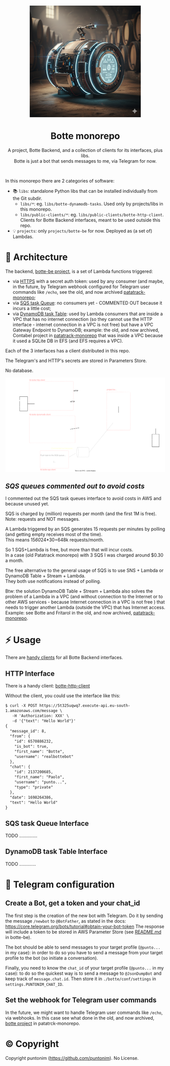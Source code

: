<p align="center">
  <img src="docs/img/img.png" height="350"></a>
  <h1 align="center">
    Botte monorepo
  </h1>
  <p align="center">
    A project, Botte Backend, and a collection of clients for its interfaces,
     plus libs.<br>
    Botte is just a bot that sends messages to me, via Telegram for now.
  <p>
</p>

<br>

In this monorepo there are 2 categories of software:
- 📚 `libs`: standalone Python libs that can be installed individually from the Git subdir.
  - `libs/*`: eg. `libs/botte-dynamodb-tasks`. Used only by projects/libs in this
    monorepo.
  - `libs/public-clients/*`: eg. `libs/public-clients/botte-http-client`. Clients 
     for Botte Backend interfaces, meant to be used outside this repo.
- 💡 `projects`: only `projects/botte-be` for now. Deployed as (a set of) Lambdas.


📐 Architecture
================

The backend, [botte-be project](projects/botte-be), is a set of Lambda functions triggered:
 - via [HTTPS](libs/public-clients/botte-http-client) with a secret auth token: 
    used by any consumer (and maybe, in the future, by Telegram webhook configured for
    Telegram user commands like `/echo`, see the old, and now 
    archived [patatrack-monorepo](https://github.com/puntonim/patatrack-monorepo);
 - via [SQS task Queue](libs/public-clients/botte-sqs-client): no consumers yet - 
    COMMENTED OUT because it incurs a little cost;
 - via [DynamoDB task Table](libs/public-clients/botte-dynamodb-client): used by Lambda
    consumers that are inside a VPC that has no internet connection (so they cannot use
    the HTTP interface - internet connection in a VPC is not free) but have a 
    VPC Gateway Endpoint to DynamoDB; example: the old, and now archived, Contabel
    project in [patatrack-monorepo](https://github.com/puntonim/patatrack-monorepo)
    that was inside a VPC because it used a SQLite DB in EFS (and EFS requires a VPC).

Each of the 3 interfaces has a client distributed in this repo.

The Telegram's and HTTP's secrets are stored in Parameters Store.

No database.

![architecture-draw.io.svg](./docs/img/architecture-draw.io.svg)


*SQS queues commented out to avoid costs*
-----------------------------------------
I commented out the SQS task queues interface to avoid costs in AWS and because unused
 yet.

SQS is charged by (million) requests per month (and the first 1M is free).\
Note: requests and NOT messages.

A Lambda triggered by an SQS generates 15 requests per minutes by polling (and getting
 empty receives most of the time).\
This means 15*60*24*30=648k requests/month.

So 1 SQS+Lambda is free, but more than that will incur costs.\
In a case (old Patatrack monorepo) with 3 SQS I was charged around $0.30 a month.

The free alternative to the general usage of SQS is to use SNS + Lambda or
 DynamoDB Table + Stream + Lambda.\
They both use notifications instead of polling.

Btw: the solution DynamoDB Table + Stream + Lambda also solves the problem of a Lambda
 in a VPC (and without connection to the Internet or to other AWS services - because
 Internet connection in a VPC is not free ) that needs to trigger another Lambda
 (outside the VPC) that has Internet access. Example: see Botte and Fritarol in the
 old, and now archived,
 [patatrack-monorepo](https://github.com/puntonim/patatrack-monorepo).


⚡ Usage
=====

There are [handy clients](libs/public-clients) for all Botte Backend interfaces.

HTTP Interface
--------------
There is a handy client: [botte-http-client](libs/public-clients/botte-http-client)

Without the client, you could use the interface like this:
```shell
$ curl -X POST https://5t325uqwq7.execute-api.eu-south-1.amazonaws.com/message \
   -H 'Authorization: XXX' \
   -d '{"text": "Hello World"}'
{
  "message_id": 8,
  "from": {
    "id": 6570886232,
    "is_bot": true,
    "first_name": "Botte",
    "username": "realbottebot"
  },
  "chat": {
    "id": 2137200685,
    "first_name": "Paolo",
    "username": "punto...",
    "type": "private"
  },
  "date": 1698264386,
  "text": "Hello World"
}
```

SQS task Queue Interface
------------------------
TODO ..............

DynamoDB task Table Interface
-----------------------------
TODO .............


💬 Telegram configuration
=========================

Create a Bot, get a token and your chat_id
------------------------------------------

The first step is the creation of the new bot with Telegram. Do it by sending
 the message `/newbot` to `@BotFather`, as stated in the docs:
https://core.telegram.org/bots/tutorial#obtain-your-bot-token
The response will include a token to be stored in AWS Parameter Store 
 (see [README.md](projects/botte-be/README.md) in botte-be).

The bot should be able to send messages to your target profile (`@punto...` in my case):
 in order to do so you have to send a message from your target profile to the bot
 (so initiate a conversation).

Finally, you need to know the `chat_id` of your target profile (`@punto...` in my case): 
 to do so the quickest way is to send a message to `@JsonDumpBot` and keep track of
 `message.chat.id`. Then store it in `./botte/conf/settings` in 
 `settings.PUNTONIM_CHAT_ID`.

Set the webhook for Telegram user commands
------------------------------------------
In the future, we might want to handle  Telegram user commands like `/echo`, via
 webhooks. In this case see what done in the old, and now archived,
 [botte project](https://github.com/puntonim/patatrack-monorepo/tree/main/projects/botte#set-the-webhook-for-user-commands)
 in patatrck-monorepo.



©️ Copyright
=============

Copyright puntonim (https://github.com/puntonim). No License.
